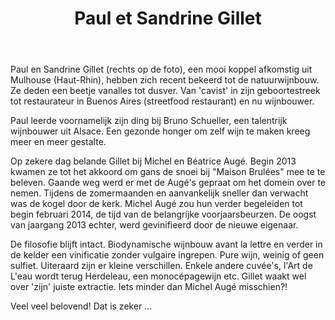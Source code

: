 ﻿---
title: Paul et Sandrine Gillet
huis: Dom. des Maisons Brûlées
regio: Vallée du Cher
photo: gillet.jpg
layout: wijnhuis

wijnen:
    - naam:  Le Dernier Né'13
      ref:   Loi 0821
      app:   Vin de France
      type:  Rouge
      cep:   Pineau d'Aunis/Gamay
      prijs: €12.95
       
    - naam:  
      ref:   
      app:   
      type:  
      cep:   
      prijs: 
      opm:   
    
    - naam:  
      ref:   
      app:   
      type:  
      cep:   
      prijs: 
      opm:   
    
    - naam:  
      ref:   
      app:   
      type:  
      cep:   
      prijs: 
    
    
    
---
Paul en Sandrine Gillet (rechts op de foto), een mooi koppel afkomstig uit Mulhouse (Haut-Rhin), hebben zich recent bekeerd tot de natuurwijnbouw.
Ze deden een beetje vanalles tot dusver. Van 'cavist' in zijn geboortestreek tot restaurateur in Buenos Aires (streetfood restaurant) en nu wijnbouwer.

Paul leerde voornamelijk zijn ding bij Bruno Schueller, een talentrijk wijnbouwer uit Alsace. Een gezonde honger om zelf wijn te maken kreeg meer en meer gestalte.

Op zekere dag belande Gillet bij Michel en Béatrice Augé. Begin 2013 kwamen ze tot het akkoord om gans de snoei bij "Maison Brulées" mee te te beleven. 
Gaande weg werd er met de Augé's gepraat om het domein over te nemen. Tijdens de zomermaanden en aanvankelijk sneller dan verwacht was de kogel door de kerk. 
Michel Augé zou hun verder begeleiden tot begin februari 2014, de tijd van de belangrijke voorjaarsbeurzen.
De oogst van jaargang 2013 echter, werd gevinifieerd door de nieuwe eigenaar.

De filosofie blijft intact. Biodynamische wijnbouw avant la lettre en verder in de kelder een vinificatie zonder vulgaire ingrepen. Pure wijn, weinig of geen sulfiet.
Uiteraard zijn er kleine verschillen. Enkele andere cuvée's, l'Art de L'eau wordt terug Herdeleau, een monocépagewijn etc.
Gillet waakt wel over 'zijn' juiste extractie. Iets minder dan Michel Augé misschien?!

Veel veel belovend! Dat is zeker ...    
